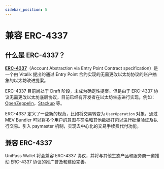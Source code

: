 ```yaml
---
sidebar_position: 5
---
```


# 兼容 ERC-4337

## 什么是 ERC-4337？

[**ERC-4337**](https://eips.ethereum.org/EIPS/eip-4337)（Account Abstraction via Entry Point Contract specification）是一个由 Vitalik 提出的通过 Entry Point 合约实现的无需更改以太坊协议的账户抽象的以太坊改进提案。

ERC-4337 目前尚处于 Draft 阶段，未成为确定性提案。但是由于 ERC-4337 协议无需更改以太坊底层协议，目前已经有开发者在以太坊生态进行实现，例如：[OpenZeppelin](https://github.com/eth-infinitism/account-abstraction)，[Stackup](https://github.com/stackupfinance/stackup) 等。

ERC-4337 定义了一些新的规范，比如将交易转变为 `UserOperation` 对象，通过 MEV Bundler 可以将多个用户的意图与签名和其他数据打包以进行批量验证及执行交易。引入 paymaster 机制，实现去中心化的交易手续费代付功能。

## 兼容 ERC-4337

UniPass Wallet 将会兼容 ERC-4337 协议，并将与其他生态产品和服务商一道推动 ERC-4337 协议的推广普及和建设完善。